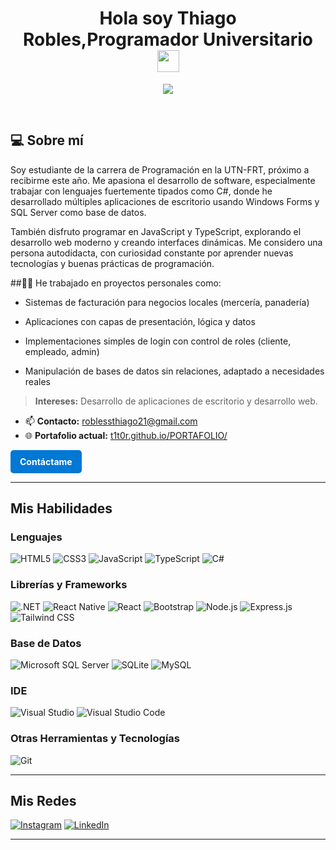 <h1 align="center"><b>Hola soy Thiago Robles,Programador Universitario  </b><img src="https://media.giphy.com/media/hvRJCLFzcasrR4ia7z/giphy.gif" width="35"></h1>
<!--  -->
<p align="center">
 <a href="https://github.com/DenverCoder1/readme-typing-svg">
  <img src="https://readme-typing-svg.herokuapp.com?font=Time+New+Roman&color=cyan&size=25&center=true&vCenter=true&width=600&height=100&lines=SI+PUEDES+IMAGINARLO,+PUEDES+PROGRAMARLO;ALEJANDRO+TABOADA;%3C%2F%3E">
</a>


</p>


<br>


## 💻 Sobre mí

Soy estudiante de la carrera de Programación en la UTN-FRT, próximo a recibirme este año. Me apasiona el desarrollo de software, especialmente trabajar con lenguajes fuertemente tipados como C#, donde he desarrollado múltiples aplicaciones de escritorio usando Windows Forms y SQL Server como base de datos.

También disfruto programar en JavaScript y TypeScript, explorando el desarrollo web moderno y creando interfaces dinámicas. Me considero una persona autodidacta, con curiosidad constante por aprender nuevas tecnologías y buenas prácticas de programación.

##👨‍💻 He trabajado en proyectos personales como:

- Sistemas de facturación para negocios locales (mercería, panadería)

- Aplicaciones con capas de presentación, lógica y datos

- Implementaciones simples de login con control de roles (cliente, empleado, admin)

- Manipulación de bases de datos sin relaciones, adaptado a necesidades reales

> **Intereses:** Desarrollo de aplicaciones de escritorio y desarrollo web.

- 📫 **Contacto:** [roblessthiago21@gmail.com](mailto:roblessthiago21@gmail.com)
- 🌐 **Portafolio actual:** [t1t0r.github.io/PORTAFOLIO/](https://t1t0r.github.io/PORTAFOLIO/)

<a href="mailto:roblessthiago21@gmail.com" style="display:inline-block; padding:10px 15px; background-color:#0078D4; color:white; border-radius:5px; text-decoration:none; font-weight:bold;">Contáctame</a>

---

## Mis Habilidades

### Lenguajes
![HTML5](https://img.shields.io/badge/HTML5-E34F26?style=for-the-badge&logo=html5&logoColor=white)
![CSS3](https://img.shields.io/badge/CSS3-1572B6?style=for-the-badge&logo=css3&logoColor=white)
![JavaScript](https://img.shields.io/badge/javascript-%23323330.svg?style=for-the-badge&logo=javascript&logoColor=%23F7DF1E)
![TypeScript](https://img.shields.io/badge/typescript-%23007ACC.svg?style=for-the-badge&logo=typescript&logoColor=white)
![C#](https://img.shields.io/badge/c%23-%23239120.svg?style=for-the-badge&logo=csharp&logoColor=white)

### Librerías y Frameworks
![.NET](https://img.shields.io/badge/.NET-5C2D91?style=for-the-badge&logo=.net&logoColor=white)
![React Native](https://img.shields.io/badge/react_native-%2320232a.svg?style=for-the-badge&logo=react&logoColor=%2361DAFB)
![React](https://img.shields.io/badge/react-%2320232a.svg?style=for-the-badge&logo=react&logoColor=%2361DAFB)
![Bootstrap](https://img.shields.io/badge/bootstrap-%238511FA.svg?style=for-the-badge&logo=bootstrap&logoColor=white)
![Node.js](https://img.shields.io/badge/node.js-6DA55F?style=for-the-badge&logo=node.js&logoColor=white)
![Express.js](https://img.shields.io/badge/express.js-%23404d59.svg?style=for-the-badge&logo=express&logoColor=%2361DAFB)
![Tailwind CSS](https://img.shields.io/badge/tailwindcss-%2338B2AC.svg?style=for-the-badge&logo=tailwind-css&logoColor=white)

### Base de Datos
![Microsoft SQL Server](https://img.shields.io/badge/Microsoft%20SQL%20Server-CC2927?style=for-the-badge&logo=microsoft%20sql%20server&logoColor=white)
![SQLite](https://img.shields.io/badge/sqlite-%2307405e.svg?style=for-the-badge&logo=sqlite&logoColor=white)
![MySQL](https://img.shields.io/badge/mysql-4479A1.svg?style=for-the-badge&logo=mysql&logoColor=white)

### IDE
![Visual Studio](https://img.shields.io/badge/Visual%20Studio-5C2D91.svg?style=for-the-badge&logo=visual-studio&logoColor=white)
![Visual Studio Code](https://img.shields.io/badge/Visual_Studio_Code-0078D4?style=for-the-badge&logo=visual-studio-code&logoColor=white)

### Otras Herramientas y Tecnologías
![Git](https://img.shields.io/badge/Git-F05032?style=for-the-badge&logo=git&logoColor=white)

---

## Mis Redes

[![Instagram](https://img.shields.io/badge/Instagram-%23E4405F.svg?style=for-the-badge&logo=instagram&logoColor=white)](https://www.instagram.com/isstitooo/?hl=es)
[![LinkedIn](https://img.shields.io/badge/LinkedIn-%230077B5.svg?style=for-the-badge&logo=linkedin&logoColor=white)](https://www.linkedin.com/in/thiago-robles-33a43631a/)

---

